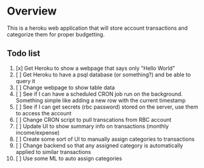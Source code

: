# Overview

This is a heroku web application that will store account transactions and categorize them for proper budgetting.

## Todo list

1. [x] Get Heroku to show a webpage that says only "Hello World"
2. [ ] Get Heroku to have a psql database (or something?) and be able to query it 
3. [ ] Change webpage to show table data
4. [ ] See if I can have a scheduled CRON job run on the background. Something simple like adding a new row with the current timestamp
5. [ ] See if I can get secrets (rbc password) stored on the server, use them to access the account
6. [ ] Change CRON script to pull transcations from RBC account
7. [ ] Update UI to show summary info on transactions (monthly income/expense)
8. [ ] Create some sort of UI to manually assign categories to transactions
9. [ ] Change backend so that any assigned category is automatically applied to similar transactions
10. [ ] Use some ML to auto assign categories
